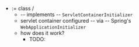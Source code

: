 * := class /
  * -- implements -- `ServletContainerInitializer` 
  * servlet container configured -- via -- Spring's `WebApplicationInitializer`
  * how does it work?
    * TODO: